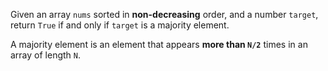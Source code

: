 Given an array `nums` sorted in **non-decreasing** order, and a number `target`, return `True` if and only if `target` is a majority element.

A majority element is an element that appears **more than `N/2`** times in an array of length `N`.